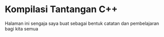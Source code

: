 # Kompilasi Tantangan C++
Halaman ini sengaja saya buat sebagai bentuk catatan dan pembelajaran bagi kita semua

